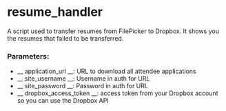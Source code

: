 # resume_handler

A script used to transfer resumes from FilePicker to Dropbox.
It shows you the resumes that failed to be transferred.

### Parameters:
* __ application_url __: URL to download all attendee applications
* __ site_username __: Username in auth for URL
* __ site_password __: Password in auth for URL
* __ dropbox_access_token __: access token from your Dropbox account so you can use the Dropbox API